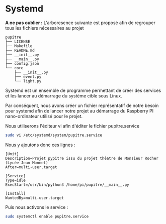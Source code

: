 # Systemd

**A ne pas oublier :** L'arboresence suivante est proposé afin de regrouper tous les fichiers nécessaires au projet 

```
pupitre
├── LICENSE
├── Makefile
├── README.md
├── __init__.py
├── __main__.py
├── config.json
└── core
    ├── __init__.py
    ├── event.py
    └── light.py
```

Systemd est un ensemble de programme permettant de créer des services et les lancer au démarrage du système cible sous Linux.

Par conséquent, nous avons créer un fichier représentatif de notre besoin pour systemd afin de lancer notre projet au démarrage du Raspberry PI nano-ordinateur utilisé pour le projet.

Nous utiliserons l'éditeur vi afin d'éditer le fichier pupitre.service 

```bash
sudo vi /etc/systemd/system/pupitre.service
```

Nous y ajoutons donc ces lignes : 

```text
[Unit]
Description=Projet pypitre issu du projet thêatre de Monsieur Rocher (Lycée Jean Monnet)
After=multi-user.target

[Service]
Type=idle
ExecStart=/usr/bin/python3 /home/pi/pupitre/__main__.py

[Install]
WantedBy=multi-user.target
```
Puis nous activons le service : 

```bash
sudo systemctl enable pupitre.service
```



